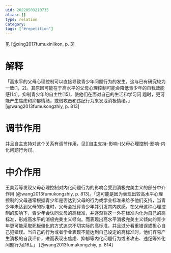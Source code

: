 ```yaml
---
uid: 20220503210735
alias: []
type: relation
Category: 
tags: ["#repetition"]
---
```


见 [@xing2017fumuxinlikon, p. 3]


# 解释

「高水平的父母心理控制可以直接导致青少年问题行为的发生，这与已有研究较为一致[1，2]。其原因可能在于高水平的父母心理控制可能会降低青少年的自我效能感[14]，抑制青少年的自主性[15]，使他们在面对自己的生活和学习问 题时，更可能产生焦虑和抑郁情绪，或借攻击和违纪行为来发泄消极情绪。」 [@wang2013fumukongzhiy, p. 813]

# 调节作用 

并且自主支持对这个关系有调节作用，见[[自主支持-影响-(父母心理控制-影响-内化问题行为)]]。

# 中介作用

王美芳等发现父母心理控制对内化问题行为的影响会受到消极完美主义的部分中介作用 [@wang2013fumukongzhiy, p. 813]。「这可能是因为表现出较高水平心理控制的父母通常根据青少年是否达到父母的行为或学业标准来给予他们支持，当青少年未达到父母的标准时，父母会批评青少年并引发其内疚感。在父母这种心理控制的影响下，青少年会认同父母的高标准，并逐渐将这一外在标准内化为自己的高标准，形成高水平的消极完美主义倾向。而表现出高水平消极完美主义倾向的青少年更可能采取死板僵化的方式追求不切实际的高标准，并且过分看重错误或担心自己犯错误。当自己的行为或者学业表现不能达到自己设定的高标准时，他们容易产生消极的自我评价，进而表现出焦虑、抑郁等内化问题行为或者攻击、违纪等外化问题行为[16]。」 [@wang2013fumukongzhiy, p. 814]